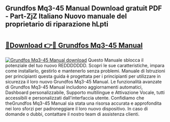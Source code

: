 ## Grundfos Mq3-45 Manual Download gratuit PDF - Part-ZjZ Italiano Nuovo manuale del proprietario di riparazione hLpti

# <h2><a href="http://dfbgdq.blite.top/?on=Grundfos+Mq3-45+Manual">🔗Download 👉🔴 Grundfos Mq3-45 Manual</a></h2>

[![Grundfos Mq3-45 Manual download](https://i.imgur.com/lujVjoI.png)](http://dfbgdq.blite.top/?on=Grundfos+Mq3-45+Manual)
Questo Manuale sblocca il potenziale del tuo nuovo REDDDDDDD. Scopri le sue caratteristiche, impara come installarlo, gestirlo e mantenerlo senza problemi. Manuale di Istruzioni per principianti questa guida è progettata per i principianti per utilizzare in sicurezza il loro nuovo Grundfos Mq3-45 Manual. Le funzionalità avanzate di Grundfos Mq3-45 Manual includono aggiornamenti automatici, Dashboard personalizzabile, Supporto multilingue e Attivazione Vocale, tutti accessibili e personalizzati dall'interfaccia utente. Confidiamo che theGrundfos Mq3-45 Manual sia stata una risorsa accurata e approfondita nei loro sforzi per padroneggiare il loro nuovo dispositivo. In caso di domande o dubbi, contattare il nostro team di assistenza clienti.
